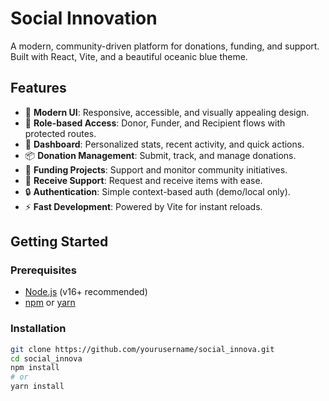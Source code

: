 # Social Innovation

A modern, community-driven platform for donations, funding, and support. Built with React, Vite, and a beautiful oceanic blue theme.

## Features

- 🌊 **Modern UI**: Responsive, accessible, and visually appealing design.
- 👤 **Role-based Access**: Donor, Funder, and Recipient flows with protected routes.
- 🧩 **Dashboard**: Personalized stats, recent activity, and quick actions.
- 📦 **Donation Management**: Submit, track, and manage donations.
- 💸 **Funding Projects**: Support and monitor community initiatives.
- 🤝 **Receive Support**: Request and receive items with ease.
- 🔒 **Authentication**: Simple context-based auth (demo/local only).
- ⚡ **Fast Development**: Powered by Vite for instant reloads.

## Getting Started

### Prerequisites

- [Node.js](https://nodejs.org/) (v16+ recommended)
- [npm](https://www.npmjs.com/) or [yarn](https://yarnpkg.com/)

### Installation

```bash
git clone https://github.com/yourusername/social_innova.git
cd social_innova
npm install
# or
yarn install
